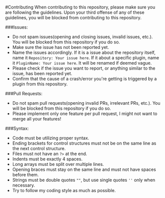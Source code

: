 #Contributing
When contributing to this repository, please make sure you are following the guidelines. Upon your third offense of any of these guidelines, you will be blocked from contributing to this repository.

###Issues:
- Do not spam issues(opening and closing issues, invalid issues, etc.). You will be blocked from this repository if you do so.
- Make sure the issue has not been reported yet.
- Name the issues accordingly. If it is a issue about the repository itself, name it `Repository: Your issue here`. If it about a specific plugin, name it `PluginName: Your issue here`. It will be renamed if deemed vague.
- Please check if the issue you want to report, or anything similar to the issue, has been reported yet.
- Confirm that the cause of a crash/error you're getting is triggered by a plugin from this repository.

###Pull Requests:
- Do not spam pull requests(opening invalid PRs, irrelevant PRs, etc.). You will be blocked from this repository if you do so.
- Please implement only one feature per pull request, I might not want to merge all your features!

###Syntax:
- Code must be utilizing proper syntax.
- Ending brackets for control structures must not be on the same line as the next control structure.
- Files must not have an `?>` at the end.
- Indents must be exactly 4 spaces.
- Long arrays must be split over multiple lines.
- Opening braces must stay on the same line and must not have spaces before them.
- Strings must be double quotes `""`, but use single quotes `''` only when necessary.
- Try to follow my coding style as much as possible.